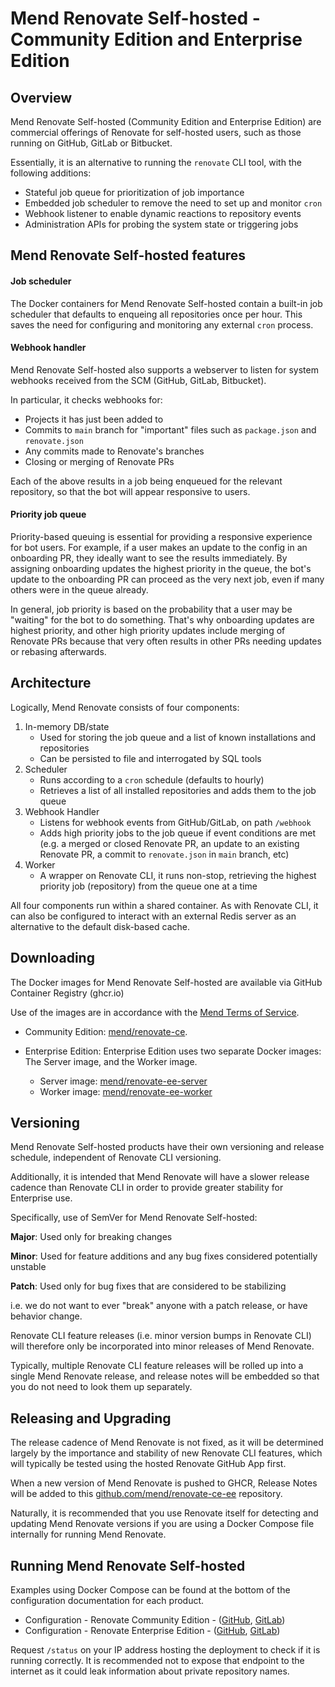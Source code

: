 # Mend Renovate Self-hosted - Community Edition and Enterprise Edition

## Overview

Mend Renovate Self-hosted (Community Edition and Enterprise Edition) are commercial offerings of Renovate for self-hosted users, such as those running on GitHub, GitLab or Bitbucket.

Essentially, it is an alternative to running the `renovate` CLI tool, with the following additions:

- Stateful job queue for prioritization of job importance
- Embedded job scheduler to remove the need to set up and monitor `cron`
- Webhook listener to enable dynamic reactions to repository events
- Administration APIs for probing the system state or triggering jobs

## Mend Renovate Self-hosted features

#### Job scheduler

The Docker containers for Mend Renovate Self-hosted contain a built-in job scheduler that defaults to enqueing all repositories once per hour.
This saves the need for configuring and monitoring any external `cron` process.

#### Webhook handler

Mend Renovate Self-hosted also supports a webserver to listen for system webhooks received from the SCM (GitHub, GitLab, Bitbucket).

In particular, it checks webhooks for:

- Projects it has just been added to
- Commits to `main` branch for "important" files such as `package.json` and `renovate.json`
- Any commits made to Renovate's branches
- Closing or merging of Renovate PRs

Each of the above results in a job being enqueued for the relevant repository, so that the bot will appear responsive to users.

#### Priority job queue

Priority-based queuing is essential for providing a responsive experience for bot users.
For example, if a user makes an update to the config in an onboarding PR, they ideally want to see the results immediately.
By assigning onboarding updates the highest priority in the queue, the bot's update to the onboarding PR can proceed as the very next job, even if many others were in the queue already.

In general, job priority is based on the probability that a user may be "waiting" for the bot to do something.
That's why onboarding updates are highest priority, and other high priority updates include merging of Renovate PRs because that very often results in other PRs needing updates or rebasing afterwards.

## Architecture

Logically, Mend Renovate consists of four components:

1.  In-memory DB/state
    - Used for storing the job queue and a list of known installations and repositories
    - Can be persisted to file and interrogated by SQL tools
2.  Scheduler
    - Runs according to a `cron` schedule (defaults to hourly)
    - Retrieves a list of all installed repositories and adds them to the job queue
3.  Webhook Handler
    - Listens for webhook events from GitHub/GitLab, on path `/webhook`
    - Adds high priority jobs to the job queue if event conditions are met (e.g. a merged or closed Renovate PR, an update to an existing Renovate PR, a commit to `renovate.json` in `main` branch, etc)
4.  Worker
    - A wrapper on Renovate CLI, it runs non-stop, retrieving the highest priority job (repository) from the queue one at a time

All four components run within a shared container.
As with Renovate CLI, it can also be configured to interact with an external Redis server as an alternative to the default disk-based cache.

## Downloading

The Docker images for Mend Renovate Self-hosted are available via GitHub Container Registry (ghcr.io)

Use of the images are in accordance with the [Mend Terms of Service](https://www.mend.io/terms-of-service/).

- Community Edition: [mend/renovate-ce](https://ghcr.io/mend/renovate-ce).

- Enterprise Edition:
Enterprise Edition uses two separate Docker images: The Server image, and the Worker image.
  - Server image: [mend/renovate-ee-server](https://ghcr.io/mend/renovate-ee-server)
  - Worker image: [mend/renovate-ee-worker](https://ghcr.io/mend/renovate-ee-worker)

## Versioning

Mend Renovate Self-hosted products have their own versioning and release schedule, independent of Renovate CLI versioning.

Additionally, it is intended that Mend Renovate will have a slower release cadence than Renovate CLI in order to provide greater stability for Enterprise use.

Specifically, use of SemVer for Mend Renovate Self-hosted:

**Major**: Used only for breaking changes

**Minor**: Used for feature additions and any bug fixes considered potentially unstable

**Patch**: Used only for bug fixes that are considered to be stabilizing

i.e. we do not want to ever "break" anyone with a patch release, or have behavior change.

Renovate CLI feature releases (i.e. minor version bumps in Renovate CLI) will therefore only be incorporated into minor releases of Mend Renovate.

Typically, multiple Renovate CLI feature releases will be rolled up into a single Mend Renovate release, and release notes will be embedded so that you do not need to look them up separately.

## Releasing and Upgrading

The release cadence of Mend Renovate is not fixed, as it will be determined largely by the importance and stability of new Renovate CLI features, which will typically be tested using the hosted Renovate GitHub App first.

When a new version of Mend Renovate is pushed to GHCR, Release Notes will be added to this [github.com/mend/renovate-ce-ee](https://github.com/mend/renovate-ce-ee) repository.

Naturally, it is recommended that you use Renovate itself for detecting and updating Mend Renovate versions if you are using a Docker Compose file internally for running Mend Renovate.

## Running Mend Renovate Self-hosted

Examples using Docker Compose can be found at the bottom of the configuration documentation for each product.
- Configuration - Renovate Community Edition - ([GitHub](./configure-renovate-ce-github.md), [GitLab](./configure-renovate-ce-gitlab.md))
- Configuration - Renovate Enterprise Edition - ([GitHub](./configure-renovate-ee-github.md), [GitLab](./configure-renovate-ee-gitlab.md))

Request `/status` on your IP address hosting the deployment to check if it is running correctly.
It is recommended not to expose that endpoint to the internet as it could leak information about private repository names.
